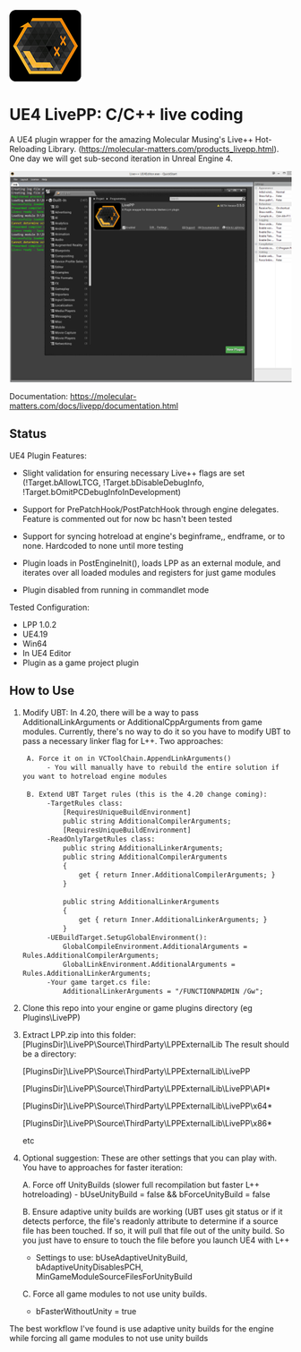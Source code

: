 ![](Resources/Icon128.png) 
# UE4 LivePP: C/C++ live coding
A UE4 plugin wrapper for the amazing Molecular Musing's Live++ Hot-Reloading Library. (https://molecular-matters.com/products_livepp.html).
One day we will get sub-second iteration in Unreal Engine 4.

![](doc/Screenshot.png) 

Documentation:
https://molecular-matters.com/docs/livepp/documentation.html

Status
----------
UE4 Plugin Features:

  - Slight validation for ensuring necessary Live++ flags are set (!Target.bAllowLTCG, !Target.bDisableDebugInfo, !Target.bOmitPCDebugInfoInDevelopment)
  
  - Support for PrePatchHook/PostPatchHook through engine delegates. Feature is commented out for now bc hasn't been tested
  
  - Support for syncing hotreload at engine's beginframe,, endframe, or to none. Hardcoded to none until more testing
  
  - Plugin loads in PostEngineInit(), loads LPP as an external module, and iterates over all loaded modules and registers for just game modules
  
  - Plugin disabled from running in commandlet mode
  

Tested Configuration:
  - LPP 1.0.2
  - UE4.19
  - Win64
  - In UE4 Editor
  - Plugin as a game project plugin

How to Use
----------
1. Modify UBT:
	In 4.20, there will be a way to pass AdditionalLinkArguments or AdditionalCppArguments from game modules. 
	Currently, there's no way to do it so you have to modify UBT to pass a necessary linker flag for L++. Two approaches:

		A. Force it on in VCToolChain.AppendLinkArguments()
			 - You will manually have to rebuild the entire solution if you want to hotreload engine modules

		B. Extend UBT Target rules (this is the 4.20 change coming):
			 -TargetRules class:
				 [RequiresUniqueBuildEnvironment]
				 public string AdditionalCompilerArguments;
				 [RequiresUniqueBuildEnvironment]
			 -ReadOnlyTargetRules class:
				 public string AdditionalLinkerArguments;
				 public string AdditionalCompilerArguments
				 {
					 get { return Inner.AdditionalCompilerArguments; }
				 }
         
				 public string AdditionalLinkerArguments
				 {
					 get { return Inner.AdditionalLinkerArguments; }
				 }
			 -UEBuildTarget.SetupGlobalEnvironment():
				 GlobalCompileEnvironment.AdditionalArguments = Rules.AdditionalCompilerArguments;
				 GlobalLinkEnvironment.AdditionalArguments = Rules.AdditionalLinkerArguments;
			 -Your game target.cs file:
				 AdditionalLinkerArguments = "/FUNCTIONPADMIN /Gw";

2. Clone this repo into your engine or game plugins directory (eg Plugins\LivePP)

3. Extract LPP.zip into this folder: [PluginsDir]\LivePP\Source\ThirdParty\LPPExternalLib
	The result should be a directory:
  
	[PluginsDir]\LivePP\Source\ThirdParty\LPPExternalLib\LivePP
  
	[PluginsDir]\LivePP\Source\ThirdParty\LPPExternalLib\LivePP\API\*
  
	[PluginsDir]\LivePP\Source\ThirdParty\LPPExternalLib\LivePP\x64\*
  
	[PluginsDir]\LivePP\Source\ThirdParty\LPPExternalLib\LivePP\x86\*
  
	etc


4. Optional suggestion:
	  These are other settings that you can play with. You have to approaches for faster iteration: 
  
	  A. Force off UnityBuilds (slower full recompilation but faster L++ hotreloading)
		 - bUseUnityBuild = false && bForceUnityBuild = false
     
	  B. Ensure adaptive unity builds are working (UBT uses git status or if it detects perforce, the file's readonly attribute
	   to determine if a source file has been touched. If so, it will pull that file out of the unity build. So you just have to
	   ensure to touch the file before you launch UE4 with L++
     
      - Settings to use: bUseAdaptiveUnityBuild, bAdaptiveUnityDisablesPCH, MinGameModuleSourceFilesForUnityBuild
     
	  C. Force all game modules to not use unity builds.
  
      - bFasterWithoutUnity = true
     
  The best workflow I've found is use adaptive unity builds for the engine while forcing all game modules to not use unity builds
